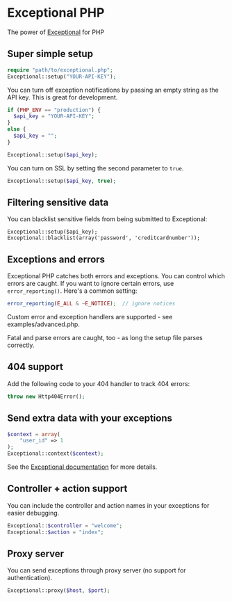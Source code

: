 # Exceptional PHP

The power of [Exceptional](http://getexceptional.com) for PHP

## Super simple setup

```php
require "path/to/exceptional.php";
Exceptional::setup("YOUR-API-KEY");
```

You can turn off exception notifications by passing an empty string as the API key.  This is great for development.

```php
if (PHP_ENV == "production") {
  $api_key = "YOUR-API-KEY";
}
else {
  $api_key = "";
}

Exceptional::setup($api_key);
```

You can turn on SSL by setting the second parameter to `true`.

```php
Exceptional::setup($api_key, true);
```

## Filtering sensitive data

You can blacklist sensitive fields from being submitted to Exceptional:

```
Exceptional::setup($api_key);
Exceptional::blacklist(array('password', 'creditcardnumber'));
```

## Exceptions and errors

Exceptional PHP catches both errors and exceptions. You can control which errors are caught. If you want to ignore certain errors, use `error_reporting()`. Here's a common setting:

```php
error_reporting(E_ALL & ~E_NOTICE);  // ignore notices
```

Custom error and exception handlers are supported - see examples/advanced.php.

Fatal and parse errors are caught, too - as long the setup file parses correctly.

## 404 support

Add the following code to your 404 handler to track 404 errors:

```php
throw new Http404Error();
```

## Send extra data with your exceptions

```php
$context = array(
    "user_id" => 1
);
Exceptional::context($context);
```

See the [Exceptional documentation](http://docs.getexceptional.com/extras/context/) for more details.

## Controller + action support

You can include the controller and action names in your exceptions for easier debugging.

```php
Exceptional::$controller = "welcome";
Exceptional::$action = "index";
```

## Proxy server

You can send exceptions through proxy server (no support for authentication).

```php
Exceptional::proxy($host, $port);
```
